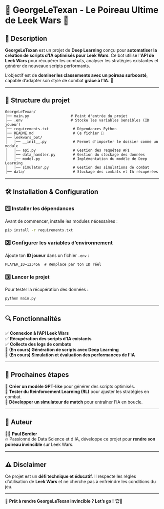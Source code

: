 # **🌵 GeorgeLeTexan - Le Poireau Ultime de Leek Wars 🤠**

## **🚀 Description**
**GeorgeLeTexan** est un projet de **Deep Learning** conçu pour **automatiser la création de scripts d’IA optimisés pour Leek Wars**. Ce bot utilise l'**API de Leek Wars** pour récupérer les combats, analyser les stratégies existantes et générer de nouveaux scripts performants.

L’objectif est de **dominer les classements avec un poireau surboosté**, capable d’adapter son style de combat **grâce à l’IA**. 🤖

---

## **📂 Structure du projet**
```
GeorgeLeTexan/
│── main.py                   # Point d'entrée du projet
│── .env                      # Stocke les variables sensibles (ID joueur)
│── requirements.txt           # Dépendances Python
│── README.md                  # Ce fichier 💪
│── leekwars_bot/
│   │── __init__.py            # Permet d'importer le dossier comme un module
│   │── api.py                 # Gestion des requêtes API
│   │── data_handler.py        # Gestion du stockage des données
│   │── model.py               # Implémentation du modèle de Deep Learning
│   │── simulator.py           # Gestion des simulations de combat
│── data/                      # Stockage des combats et IA récupérées
```

---

## **🛠 Installation & Configuration**
### **1️⃣ Installer les dépendances**
Avant de commencer, installe les modules nécessaires :
```bash
pip install -r requirements.txt
```

### **2️⃣ Configurer les variables d’environnement**
Ajoute ton **ID joueur** dans un fichier `.env` :
```
PLAYER_ID=123456  # Remplace par ton ID réel
```

### **3️⃣ Lancer le projet**
Pour tester la récupération des données :
```bash
python main.py
```

---

## **🔍 Fonctionnalités**
✅ **Connexion à l’API Leek Wars**  
✅ **Récupération des scripts d’IA existants**  
✅ **Collecte des logs de combats**  
🚧 **(En cours) Génération de scripts avec Deep Learning**  
🚧 **(En cours) Simulation et évaluation des performances de l’IA**  

---

## **📌 Prochaines étapes**
🎯 **Créer un modèle GPT-like** pour générer des scripts optimisés.  
🎯 **Tester du Reinforcement Learning (RL)** pour ajuster les stratégies en combat.  
🎯 **Développer un simulateur de match** pour entraîner l’IA en boucle.  

---

## **🤠 Auteur**
👨‍💻 **Paul Berdier**  
🔥 Passionné de Data Science et d'IA, développe ce projet pour **rendre son poireau invincible** sur Leek Wars.

---

## **⚠️ Disclaimer**
Ce projet est un **défi technique et éducatif**. Il respecte les règles d’utilisation de **Leek Wars** et ne cherche pas à enfreindre les conditions du jeu.

---

🚀 **Prêt à rendre GeorgeLeTexan invincible ? Let’s go !** 🏆🥬